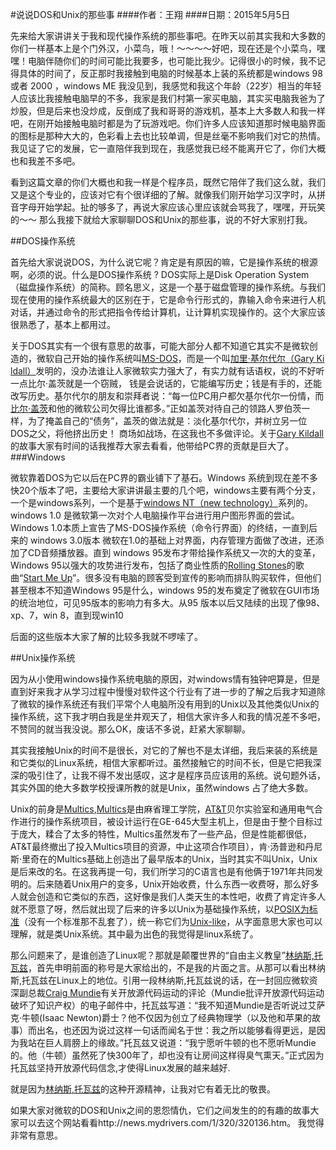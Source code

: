 #说说DOS和Unix的那些事 ####作者：王翔 ####日期：2015年5月5日

先来给大家讲讲关于我和现代操作系统的那些事吧。在昨天以前其实我和大多数的你们一样基本上是个门外汉，小菜鸟，哦！～～～～好吧，现在还是个小菜鸟，嘿嘿！电脑伴随你们的时间可能比我要多，也可能比我少。记得很小的时候，我不记得具体的时间了，反正那时我接触到电脑的时候基本上装的系统都是windows 98 或者 2000 ，windows ME 我没见到，我感觉和我这个年龄（22岁）相当的年轻人应该比我接触电脑早的不多，我家是我们村第一家买电脑，其实买电脑我爸为了炒股，但是后来也没炒成，反倒成了我和哥哥的游戏机，基本上大多数人和我一样吧，在刚开始接触电脑时都是为了玩游戏吧。你们许多人应该知道那时候电脑界面的图标是那种大大的，色彩看上去也比较单调，但是丝毫不影响我们对它的热情。我见证了它的发展，它一直陪伴我到现在，我感觉我已经不能离开它了，你们大概也和我差不多吧。

看到这篇文章的你们大概也和我一样是个程序员，既然它陪伴了我们这么就，我们又是这个专业的，应该对它有个很详细的了解。就像我们刚开始学习汉字时，从拼音字母开始学起。扯的够多了，再说大家应该心里应该就会骂我了，嘿嘿，开玩笑的～～ 那么我接下就给大家聊聊DOS和Unix的那些事，说的不好大家别打我。

##DOS操作系统

首先给大家说说DOS，为什么说它呢？肯定是有原因的嘛，它是操作系统的根源啊，必须的说。什么是DOS操作系统 ? DOS实际上是Disk Operation System（磁盘操作系统）的简称。顾名思义，这是一个基于磁盘管理的操作系统。与我们现在使用的操作系统最大的区别在于，它是命令行形式的，靠输入命令来进行人机对话，并通过命令的形式把指令传给计算机，让计算机实现操作的。这个大家应该很熟悉了，基本上都用过。

关于DOS其实有一个很有意思的故事，可能大部分人都不知道它其实不是微软创造的，微软自己开始的操作系统叫[MS-DOS]()，而是一个叫[加里·基尔代尔（Gary Ki ldall）]()发明的，没办法谁让人家微软实力强大了，有实力就有话语权，说的不好听一点比尔·盖茨就是一个窃贼， 钱是会说话的，它能编写历史；钱是有手的，还能改写历史。基尔代尔的朋友和崇拜者说：“每一位PC用户都欠基尔代尔一份情，而[比尔·盖茨]()和他的微软公司欠得比谁都多。”正如盖茨对待自己的领路人罗伯茨一样，为了掩盖自己的“债务”，盖茨的做法就是：淡化基尔代尔，并树立另一位DOS之父，将他挤出历史！ 商场如战场，在这我也不多做评论。关于[Gary Kildall]()的故事大家有时间的话我推荐大家去看看，他带给PC界的贡献是巨大了。 ###Windows

微软靠着DOS为它以后在PC界的霸业铺下了基石。Windows 系统到现在差不多快20个版本了吧，主要给大家讲讲最主要的几个吧，windows主要有两个分支，一个是windows系列，一个是基于[windows NT（new technology）]()系列的。windows 1.0 是微软第一次对个人电脑操作平台进行用户图形界面的尝试。Windows 1.0本质上宣告了MS-DOS操作系统（命令行界面）的终结，一直到后来的 windows 3.0版本 微软在1.0的基础上对界面，内存管理方面做了改进，还添加了CD音频播放器。直到 windows 95发布才带给操作系统又一次的大的变革，Windows 95以强大的攻势进行发布，包括了商业性质的[Rolling Stones]()的歌曲“[Start Me Up]()”。很多没有电脑的顾客受到宣传的影响而排队购买软件，但他们甚至根本不知道Windows 95是什么，windows 95的发布奠定了微软在GUI市场的统治地位，可见95版本的影响力有多大。从95 版本以后又陆续的出现了像98、xp、7，win 8，直到现win10

后面的这些版本大家了解的比较多我就不啰嗦了。

##Unix操作系统

因为从小使用windows操作系统电脑的原因，对windows情有独钟吧算是，但是直到好来我才从学习过程中慢慢对软件这个行业有了进一步的了解之后我才知道除了微软的操作系统还有我们平常个人电脑所没有用到的Unix以及其他类似Unix的操作系统，这下我才明白我是坐井观天了，相信大家许多人和我的情况差不多吧，不赞同的就当我没说。那么OK，废话不多说，赶紧大家聊聊。

其实我接触Unix的时间不是很长，对它的了解也不是太详细，我后来装的系统是和它类似的Linux系统，相信大家都听过。虽然接触它的时间不长，但是它把我深深的吸引住了，让我不得不发出感叹，这才是程序员应该用的系统。说句题外话，其实外国的绝大多数学校授课所教的就是Unix，虽然windows 占了绝大多数。

Unix的前身是[Multics](),[Multics]()是由麻省理工学院，[AT&T]()贝尔实验室和通用电气合作进行的操作系统项目，被设计运行在GE-645大型主机上，但是由于整个目标过于庞大，糅合了太多的特性，Multics虽然发布了一些产品，但是性能都很低，AT&T最终撤出了投入Multics项目的资源，中止这项合作项目），肯·汤普逊和丹尼斯·里奇在的Multics基础上创造出了最早版本的Unix，当时其实不叫Unix，Unix是后来改的名。在这我再提一句，我们所学习的C语言也是有他俩于1971年共同发明的。后来随着Unix用户的变多，Unix开始收费，什么东西一收费呀，那么好多人就会创造和它类似的东西，这好像是我们人类天生的本性吧，收费了肯定许多人就不愿意了呀，然后就出现了后来的许多以Unix为基础操作系统，以[POSIX为标准]()（没有一个标准那不乱套了），统一称它们为[Unix-like]()，从字面意思大家也可以理解，就是类Unix系统。其中最为出色的我觉得是linux系统了。

那么问题来了，是谁创造了Linux呢？那就是颠覆世界的“自由主义教皇”[林纳斯,托瓦兹]()，首先申明前面的称号是大家给出的，不是我的片面之言。从那可以看出林纳斯,托瓦兹在Linux上的地位。引用一段林纳斯,托瓦兹说的话，在一封回应微软资深副总裁[Craig Mundie]()有关开放源代码运动的评论（Mundie批评开放源代码运动破坏了知识产权）的电子邮件中，托瓦兹写道：“我不知道Mundie是否听说过艾萨克·牛顿(Isaac Newton)爵士？他不仅因为创立了经典物理学（以及他和苹果的故事）而出名，也还因为说过这样一句话而闻名于世：我之所以能够看得更远，是因为我站在巨人肩膀上的缘故。”托瓦兹又说道：“我宁愿听牛顿的也不愿听Mundie的。他（牛顿）虽然死了快300年了，却也没有让房间这样得臭气熏天。”正式因为托瓦兹坚持开放源代码信念,才使得Linux发展的越来越好.

就是因为[林纳斯,托瓦兹]()的这种开源精神，让我对它有着无比的敬畏。

如果大家对微软的DOS和Unix之间的恩怨情仇，它们之间发生的的有趣的故事大家可以去这个网站看看http://news.mydrivers.com/1/320/320136.htm。 我觉得非常有意思。
